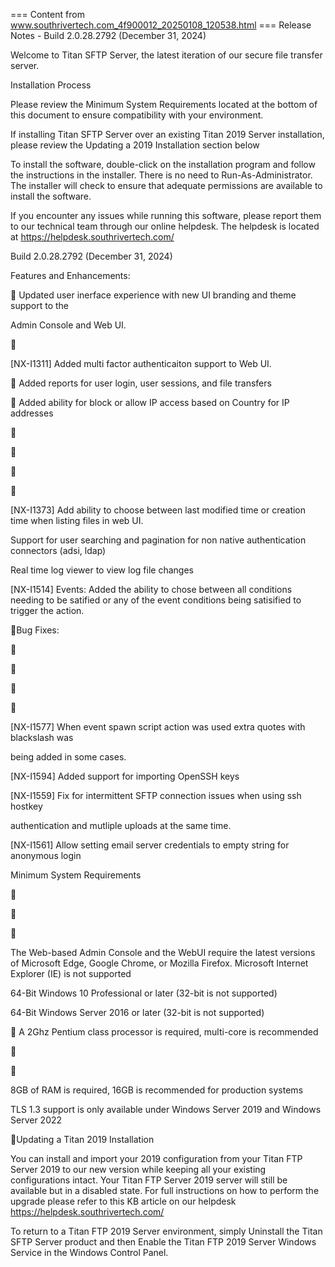=== Content from www.southrivertech.com_4f900012_20250108_120538.html ===
Release Notes - Build 2.0.28.2792 (December 31, 2024)

Welcome to Titan SFTP Server, the latest iteration of our secure file transfer server.

Installation Process

Please review the Minimum System Requirements located at the bottom of this document to
ensure compatibility with your environment.

If installing Titan SFTP Server over an existing Titan 2019 Server installation, please review the
Updating a 2019 Installation section below

To install the software, double-click on the installation program and follow the instructions in
the installer. There is no need to Run-As-Administrator. The installer will check to ensure that
adequate permissions are available to install the software.

If you encounter any issues while running this software, please report them to our technical
team through our online helpdesk. The helpdesk is located at
https://helpdesk.southrivertech.com/

Build 2.0.28.2792 (December 31, 2024)

Features and Enhancements:

 Updated user inerface experience with new UI branding and theme support to the

Admin Console and Web UI.



[NX-I1311] Added multi factor authenticaiton support to Web UI.

 Added reports for user login, user sessions, and file transfers

 Added ability for block or allow IP access based on Country for IP addresses









[NX-I1373] Add ability to choose between last modified time or creation time when
listing files in web UI.

Support for user searching and pagination for non native authentication connectors
(adsi, ldap)

Real time log viewer to view log file changes

[NX-I1514] Events: Added the ability to chose between all conditions needing to be
satified or any of the event conditions being satisified to trigger the action.

Bug Fixes:









[NX-I1577] When event spawn script action was used extra quotes with blackslash was

being added in some cases.

[NX-I1594] Added support for importing OpenSSH keys

[NX-I1559] Fix for intermittent SFTP connection issues when using ssh hostkey

authentication and mutliple uploads at the same time.

[NX-I1561] Allow setting email server credentials to empty string for anonymous login

Minimum System Requirements







The Web-based Admin Console and the WebUI require the latest versions of Microsoft
Edge, Google Chrome, or Mozilla Firefox. Microsoft Internet Explorer (IE) is not
supported

64-Bit Windows 10 Professional or later (32-bit is not supported)

64-Bit Windows Server 2016 or later (32-bit is not supported)

 A 2Ghz Pentium class processor is required, multi-core is recommended





8GB of RAM is required, 16GB is recommended for production systems

TLS 1.3 support is only available under Windows Server 2019 and Windows Server 2022

Updating a Titan 2019 Installation

You can install and import your 2019 configuration from your Titan FTP Server 2019 to our
new version while keeping all your existing configurations intact. Your Titan FTP Server
2019 server will still be available but in a disabled state. For full instructions on how to perform
the upgrade please refer to this KB article on our helpdesk
https://helpdesk.southrivertech.com/

To return to a Titan FTP 2019 Server environment, simply Uninstall the Titan SFTP Server product
and then Enable the Titan FTP 2019 Server Windows Service in the Windows Control Panel.


